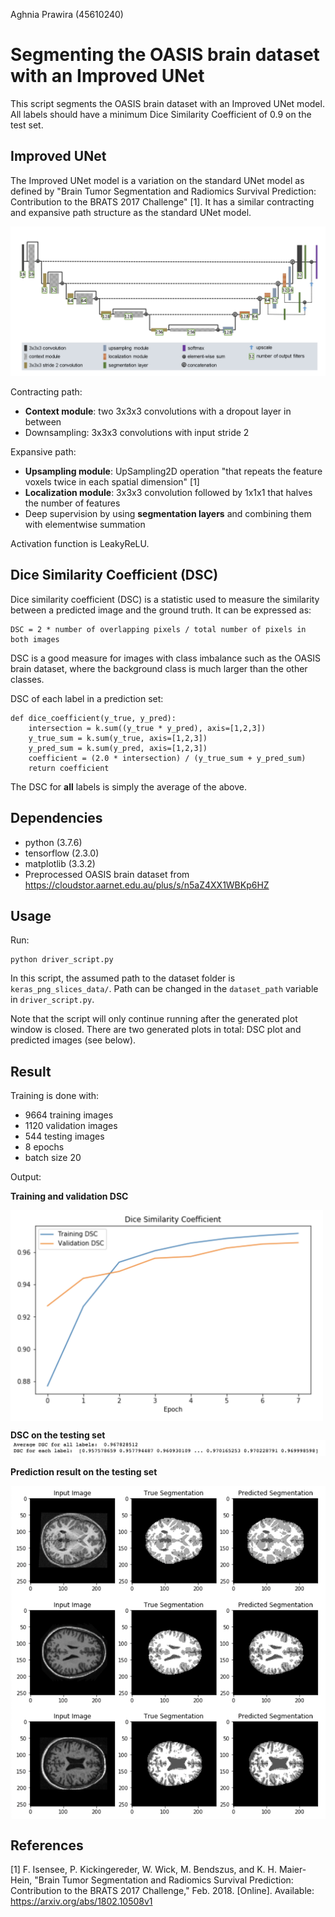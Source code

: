 Aghnia Prawira (45610240)
# Segmenting the OASIS brain dataset with an Improved UNet

This script segments the OASIS brain dataset with an Improved UNet model. All labels should have a minimum Dice Similarity Coefficient of 0.9 on the test set.

## Improved UNet
The Improved UNet model is a variation on the standard UNet model as defined by "Brain Tumor Segmentation and Radiomics Survival Prediction: Contribution to the BRATS 2017 Challenge" [1]. It has a similar contracting and expansive path structure as the standard UNet model.

![unet](images/improved_unet.png)

Contracting path:
- **Context module**: two 3x3x3 convolutions with a dropout layer in between
- Downsampling: 3x3x3 convolutions with input stride 2

Expansive path:
- **Upsampling module**: UpSampling2D operation "that repeats the feature voxels twice in each spatial
dimension" [1]
- **Localization module**: 3x3x3 convolution followed by 1x1x1 that halves the number of features
- Deep supervision by using **segmentation layers** and combining them with elementwise summation

Activation function is LeakyReLU.

## Dice Similarity Coefficient (DSC)
Dice similarity coefficient (DSC) is a statistic used to measure the similarity between a predicted image and the ground truth. It can be expressed as:

```
DSC = 2 * number of overlapping pixels / total number of pixels in both images
```

DSC is a good measure for images with class imbalance such as the OASIS brain dataset, where the background class is much larger than the other classes.

DSC of each label in a prediction set:
```
def dice_coefficient(y_true, y_pred):
    intersection = k.sum((y_true * y_pred), axis=[1,2,3])
    y_true_sum = k.sum(y_true, axis=[1,2,3])
    y_pred_sum = k.sum(y_pred, axis=[1,2,3])
    coefficient = (2.0 * intersection) / (y_true_sum + y_pred_sum)
    return coefficient
```

The DSC for **all** labels is simply the average of the above.

## Dependencies
- python (3.7.6)
- tensorflow (2.3.0)
- matplotlib (3.3.2)
- Preprocessed OASIS brain dataset from https://cloudstor.aarnet.edu.au/plus/s/n5aZ4XX1WBKp6HZ

## Usage
Run:
```
python driver_script.py
```
In this script, the assumed path to the dataset folder is `keras_png_slices_data/`.
Path can be changed in the `dataset_path` variable in `driver_script.py`.

Note that the script will only continue running after the generated plot window is closed. There are two generated plots in total: DSC plot and predicted images (see below).

## Result
Training is done with:
- 9664 training images
- 1120 validation images
- 544 testing images
- 8 epochs
- batch size 20

Output:

**Training and validation DSC**

<img src="https://github.com/fwrhine/PatternFlow/blob/topic-recognition/recognition/4561024-improved-unet/images/dsc_plot.png" width=500 align=center>

**DSC on the testing set**
![dsc](images/dsc.png)

**Prediction result on the testing set**

<img src="https://github.com/fwrhine/PatternFlow/blob/topic-recognition/recognition/4561024-improved-unet/images/prediction.png" width=700 align=center>

## References
[1] F. Isensee, P. Kickingereder, W. Wick, M. Bendszus, and K. H. Maier-Hein, "Brain Tumor Segmentation and Radiomics Survival Prediction: Contribution to the BRATS 2017 Challenge," Feb. 2018. [Online]. Available:
https://arxiv.org/abs/1802.10508v1
